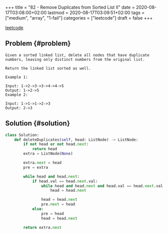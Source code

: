 +++
title = "82 - Remove Duplicates from Sorted List II"
date = 2020-08-17T03:08:00+02:00
lastmod = 2020-08-17T03:09:51+02:00
tags = ["medium", "array", "1-fail"]
categories = ["leetcode"]
draft = false
+++

[leetcode](https://leetcode.com/problems/remove-duplicates-from-sorted-list-ii/)


## Problem {#problem}

```text
Given a sorted linked list, delete all nodes that have duplicate numbers, leaving only distinct numbers from the original list.

Return the linked list sorted as well.

Example 1:

Input: 1->2->3->3->4->4->5
Output: 1->2->5
Example 2:

Input: 1->1->1->2->3
Output: 2->3
```


## Solution {#solution}

```python
class Solution:
    def deleteDuplicates(self, head: ListNode) -> ListNode:
        if not head or not head.next:
            return head
        extra = ListNode(None)

        extra.next = head
        pre = extra

        while head and head.next:
            if head.val == head.next.val:
                while head and head.next and head.val == head.next.val:
                    head = head.next

                head = head.next
                pre.next = head
            else:
                pre = head
                head = head.next

        return extra.next
```
